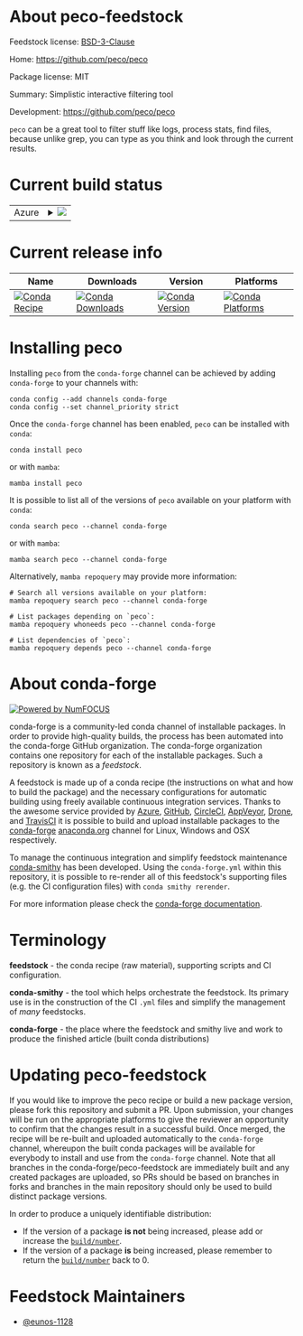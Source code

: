 About peco-feedstock
====================

Feedstock license: [BSD-3-Clause](https://github.com/conda-forge/peco-feedstock/blob/main/LICENSE.txt)

Home: https://github.com/peco/peco

Package license: MIT

Summary: Simplistic interactive filtering tool

Development: https://github.com/peco/peco

`peco` can be a great tool to filter stuff like logs,
process stats, find files, because unlike grep,
you can type as you think and look through the current results.


Current build status
====================


<table>
    
  <tr>
    <td>Azure</td>
    <td>
      <details>
        <summary>
          <a href="https://dev.azure.com/conda-forge/feedstock-builds/_build/latest?definitionId=23416&branchName=main">
            <img src="https://dev.azure.com/conda-forge/feedstock-builds/_apis/build/status/peco-feedstock?branchName=main">
          </a>
        </summary>
        <table>
          <thead><tr><th>Variant</th><th>Status</th></tr></thead>
          <tbody><tr>
              <td>linux_64</td>
              <td>
                <a href="https://dev.azure.com/conda-forge/feedstock-builds/_build/latest?definitionId=23416&branchName=main">
                  <img src="https://dev.azure.com/conda-forge/feedstock-builds/_apis/build/status/peco-feedstock?branchName=main&jobName=linux&configuration=linux%20linux_64_" alt="variant">
                </a>
              </td>
            </tr><tr>
              <td>linux_aarch64</td>
              <td>
                <a href="https://dev.azure.com/conda-forge/feedstock-builds/_build/latest?definitionId=23416&branchName=main">
                  <img src="https://dev.azure.com/conda-forge/feedstock-builds/_apis/build/status/peco-feedstock?branchName=main&jobName=linux&configuration=linux%20linux_aarch64_" alt="variant">
                </a>
              </td>
            </tr><tr>
              <td>linux_ppc64le</td>
              <td>
                <a href="https://dev.azure.com/conda-forge/feedstock-builds/_build/latest?definitionId=23416&branchName=main">
                  <img src="https://dev.azure.com/conda-forge/feedstock-builds/_apis/build/status/peco-feedstock?branchName=main&jobName=linux&configuration=linux%20linux_ppc64le_" alt="variant">
                </a>
              </td>
            </tr><tr>
              <td>osx_64</td>
              <td>
                <a href="https://dev.azure.com/conda-forge/feedstock-builds/_build/latest?definitionId=23416&branchName=main">
                  <img src="https://dev.azure.com/conda-forge/feedstock-builds/_apis/build/status/peco-feedstock?branchName=main&jobName=osx&configuration=osx%20osx_64_" alt="variant">
                </a>
              </td>
            </tr><tr>
              <td>osx_arm64</td>
              <td>
                <a href="https://dev.azure.com/conda-forge/feedstock-builds/_build/latest?definitionId=23416&branchName=main">
                  <img src="https://dev.azure.com/conda-forge/feedstock-builds/_apis/build/status/peco-feedstock?branchName=main&jobName=osx&configuration=osx%20osx_arm64_" alt="variant">
                </a>
              </td>
            </tr><tr>
              <td>win_64</td>
              <td>
                <a href="https://dev.azure.com/conda-forge/feedstock-builds/_build/latest?definitionId=23416&branchName=main">
                  <img src="https://dev.azure.com/conda-forge/feedstock-builds/_apis/build/status/peco-feedstock?branchName=main&jobName=win&configuration=win%20win_64_" alt="variant">
                </a>
              </td>
            </tr>
          </tbody>
        </table>
      </details>
    </td>
  </tr>
</table>

Current release info
====================

| Name | Downloads | Version | Platforms |
| --- | --- | --- | --- |
| [![Conda Recipe](https://img.shields.io/badge/recipe-peco-green.svg)](https://anaconda.org/conda-forge/peco) | [![Conda Downloads](https://img.shields.io/conda/dn/conda-forge/peco.svg)](https://anaconda.org/conda-forge/peco) | [![Conda Version](https://img.shields.io/conda/vn/conda-forge/peco.svg)](https://anaconda.org/conda-forge/peco) | [![Conda Platforms](https://img.shields.io/conda/pn/conda-forge/peco.svg)](https://anaconda.org/conda-forge/peco) |

Installing peco
===============

Installing `peco` from the `conda-forge` channel can be achieved by adding `conda-forge` to your channels with:

```
conda config --add channels conda-forge
conda config --set channel_priority strict
```

Once the `conda-forge` channel has been enabled, `peco` can be installed with `conda`:

```
conda install peco
```

or with `mamba`:

```
mamba install peco
```

It is possible to list all of the versions of `peco` available on your platform with `conda`:

```
conda search peco --channel conda-forge
```

or with `mamba`:

```
mamba search peco --channel conda-forge
```

Alternatively, `mamba repoquery` may provide more information:

```
# Search all versions available on your platform:
mamba repoquery search peco --channel conda-forge

# List packages depending on `peco`:
mamba repoquery whoneeds peco --channel conda-forge

# List dependencies of `peco`:
mamba repoquery depends peco --channel conda-forge
```


About conda-forge
=================

[![Powered by
NumFOCUS](https://img.shields.io/badge/powered%20by-NumFOCUS-orange.svg?style=flat&colorA=E1523D&colorB=007D8A)](https://numfocus.org)

conda-forge is a community-led conda channel of installable packages.
In order to provide high-quality builds, the process has been automated into the
conda-forge GitHub organization. The conda-forge organization contains one repository
for each of the installable packages. Such a repository is known as a *feedstock*.

A feedstock is made up of a conda recipe (the instructions on what and how to build
the package) and the necessary configurations for automatic building using freely
available continuous integration services. Thanks to the awesome service provided by
[Azure](https://azure.microsoft.com/en-us/services/devops/), [GitHub](https://github.com/),
[CircleCI](https://circleci.com/), [AppVeyor](https://www.appveyor.com/),
[Drone](https://cloud.drone.io/welcome), and [TravisCI](https://travis-ci.com/)
it is possible to build and upload installable packages to the
[conda-forge](https://anaconda.org/conda-forge) [anaconda.org](https://anaconda.org/)
channel for Linux, Windows and OSX respectively.

To manage the continuous integration and simplify feedstock maintenance
[conda-smithy](https://github.com/conda-forge/conda-smithy) has been developed.
Using the ``conda-forge.yml`` within this repository, it is possible to re-render all of
this feedstock's supporting files (e.g. the CI configuration files) with ``conda smithy rerender``.

For more information please check the [conda-forge documentation](https://conda-forge.org/docs/).

Terminology
===========

**feedstock** - the conda recipe (raw material), supporting scripts and CI configuration.

**conda-smithy** - the tool which helps orchestrate the feedstock.
                   Its primary use is in the construction of the CI ``.yml`` files
                   and simplify the management of *many* feedstocks.

**conda-forge** - the place where the feedstock and smithy live and work to
                  produce the finished article (built conda distributions)


Updating peco-feedstock
=======================

If you would like to improve the peco recipe or build a new
package version, please fork this repository and submit a PR. Upon submission,
your changes will be run on the appropriate platforms to give the reviewer an
opportunity to confirm that the changes result in a successful build. Once
merged, the recipe will be re-built and uploaded automatically to the
`conda-forge` channel, whereupon the built conda packages will be available for
everybody to install and use from the `conda-forge` channel.
Note that all branches in the conda-forge/peco-feedstock are
immediately built and any created packages are uploaded, so PRs should be based
on branches in forks and branches in the main repository should only be used to
build distinct package versions.

In order to produce a uniquely identifiable distribution:
 * If the version of a package **is not** being increased, please add or increase
   the [``build/number``](https://docs.conda.io/projects/conda-build/en/latest/resources/define-metadata.html#build-number-and-string).
 * If the version of a package **is** being increased, please remember to return
   the [``build/number``](https://docs.conda.io/projects/conda-build/en/latest/resources/define-metadata.html#build-number-and-string)
   back to 0.

Feedstock Maintainers
=====================

* [@eunos-1128](https://github.com/eunos-1128/)

